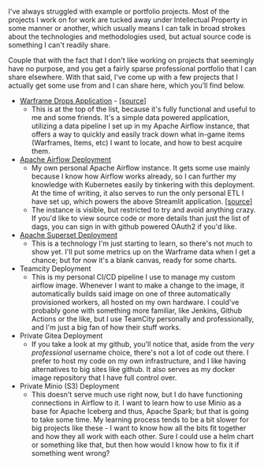 I've always struggled with example or portfolio projects.
Most of the projects I work on for work are tucked away under Intellectual Property in some manner or another, 
which usually means I can talk in broad strokes about the technologies and methodologies used, but actual source
code is something I can't readily share.
    
Couple that with the fact that I don't like working on projects that seemingly have no purpose, and you get a fairly
sparse professional portfolio that I can share elsewhere.  With that said, I've come up with a few projects that I
 actually get some use from and I can share here, which you'll find below.
 
- [Warframe Drops Application](https://warframe.datadumplings.cloud) - [[source]](https://github.com/PartTimeHarmacist/whoami/blob/main/src/pages/Warframe_Drops_Application.py)
    - This is at the top of the list, because it's fully functional and useful to me and some friends.
    It's a simple data powered application, utilizing a data pipeline I set up in my Apache Airflow instance,
    that offers a way to quickly and easily track down what in-game items (Warframes, Items, etc) I want to locate,
    and how to best acquire them.
- [Apache Airflow Deployment](https://airflow.datadumplings.cloud)
    - My own personal Apache Airflow instance.  It gets some use mainly because I know how Airflow works already,
    so I can further my knowledge with Kubernetes easily by tinkering with this deployment.  At the time of writing,
    it also serves to run the only personal ETL I have set up, which powers the above Streamlit application.
    [[source]](https://github.com/PartTimeHarmacist/datadumplings_dags)
    - The instance is visible, but restricted to try and avoid anything crazy.  If you'd like to view source code
    or more details than just the list of dags, you can sign in with github powered OAuth2 if you'd like.
- [Apache Superset Deployment](https://superset.datadumplings.cloud)
    - This is a technology I'm just starting to learn, so there's not much to show yet.  I'll put some metrics up
    on the Warframe data when I get a chance; but for now it's a blank canvas, ready for some charts.
- Teamcity Deployment
    - This is my personal CI/CD pipeline I use to manage my custom airflow image.  Whenever I want to make a change
    to the image, it automatically builds said image on one of three automatically provisioned workers, all hosted
    on my own hardware.  I could've probably gone with something more familiar, like Jenkins, Github Actions or 
    the like, but I use TeamCity personally and professionally, and I'm just a big fan of how their stuff works.
- Private Gitea Deployment
    - If you take a look at my github, you'll notice that, aside from the _very professional_ username choice,
    there's not a lot of code out there.  I prefer to host my code on my own infrastructure, and I like having
    alternatives to big sites like github.  It also serves as my docker image repository that I have full control
    over.
- Private Minio (S3) Deployment
    - This doesn't serve much use right now, but I do have functioning connections in Airflow to it.  I want to 
    learn how to use Minio as a base for Apache Iceberg and thus, Apache Spark; but that is going to take some time.
    My learning process tends to be a bit slower for big projects like these - I want to know how all the bits fit
    together and how they all work with each other.  Sure I could use a helm chart or something like that, but then
    how would I know how to fix it if something went wrong?